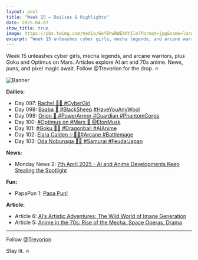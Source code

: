 ```yaml
---
layout: post
title: "Week 15 – Dailies & Highlights"
date: 2025-04-07
show_title: true
image: https://pbs.twimg.com/media/GofBhwRWEAAY1le?format=jpg&name=large
excerpt: "Week 15 unleashes cyber girls, mecha legends, and arcane warriors, plus Goku and Optimus on Mars. Articles explore AI art and 70s anime. News, puns, and pixel magic await. Follow @Trevorion for the drop. 🔥"
---
```


<div style="max-width: 640px; height: auto;">
  <p>Week 15 unleashes cyber girls, mecha legends, and arcane warriors, plus Goku and Optimus on Mars. Articles explore AI art and 70s anime. News, puns, and pixel magic await. Follow @Trevorion for the drop. 🔥</p>
  <p><img src="https://pbs.twimg.com/media/GofBhwRWEAAY1le?format=jpg&name=large" alt="Banner"  style="max-width: 640px; height: auto;" /></p>
</div>

**Dailies:**
- Day 097: [Rachel 🤷‍♀️ #CyberGirl](https://x.com/Trevorion/status/1909240175378522484)
- Day 098: [Baaba 🐏 #BlackSheep #HaveYouAnyWool](https://x.com/Trevorion/status/1909578051752546469)
- Day 099: [Orion 🦾 #PowerArmor #Guardian #PhantomCorps](https://x.com/Trevorion/status/1909947794921505207)
- Day 100: [#Optimus on #Mars 🦾 @ElonMusk](https://x.com/Trevorion/status/1910278918000493017)
- Day 101: [#Goku 🐉🔮 #Dragonball #AIAnime](https://x.com/Trevorion/status/1910719113242046857)
- Day 102: [Elara Calden ✨🧙‍♀️#Arcane #Battlemage](https://x.com/Trevorion/status/1911081346304188434)
- Day 103: [Oda Nobunaga 👹🗾 #Samurai #FeudalJapan](https://x.com/Trevorion/status/1911468656757797287)

**News:**  
- Monday News 2: [7th April 2025 - AI and Anime Developments Keep Stealing the Spotlight](https://x.com/Trevorion/status/1909128541708386642)

**Fun:**  
- PapaPun 1: [Papa Pun!](https://x.com/Trevorion/status/1916849209413701672/photo/1)

**Article:**  
- Article 6: [AI’s Artistic Adventures: The Wild World of Image Generation](https://x.com/Trevorion/status/1910710602709848271)
- Article 5: [Anime in the 70s:  Rise of the Mecha, Space Operas, Drama](https://x.com/Trevorion/status/1909850980415340628)

---
Follow [@Trevorion](https://x.com/Trevorion)

Stay lit. 🔥
